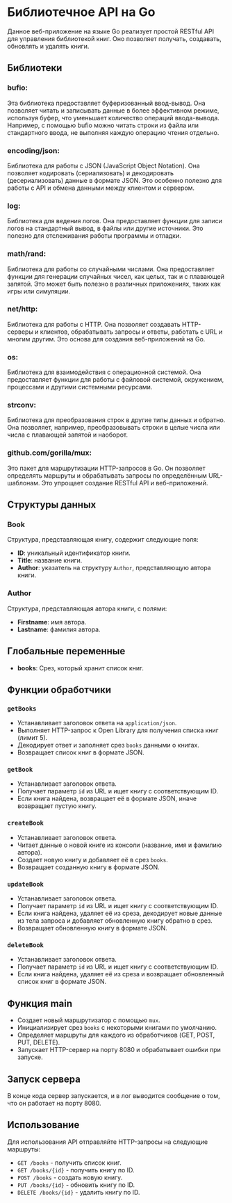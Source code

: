 # Библиотечное API на Go

Данное веб-приложение на языке Go реализует простой RESTful API для управления библиотекой книг. Оно позволяет получать, создавать, обновлять и удалять книги.

## Библиотеки

###  bufio: 
Эта библиотека предоставляет буферизованный ввод-вывод. Она позволяет читать и записывать данные в более эффективном режиме, используя буфер, что уменьшает количество операций ввода-вывода. Например, с помощью bufio можно читать строки из файла или стандартного ввода, не выполняя каждую операцию чтения отдельно.

### encoding/json: 
Библиотека для работы с JSON (JavaScript Object Notation). Она позволяет кодировать (сериализовать) и декодировать (десериализовать) данные в формате JSON. Это особенно полезно для работы с API и обмена данными между клиентом и сервером.

### log: 
Библиотека для ведения логов. Она предоставляет функции для записи логов на стандартный вывод, в файлы или другие источники. Это полезно для отслеживания работы программы и отладки.

### math/rand: 
Библиотека для работы со случайными числами. Она предоставляет функции для генерации случайных чисел, как целых, так и с плавающей запятой. Это может быть полезно в различных приложениях, таких как игры или симуляции.

### net/http: 
Библиотека для работы с HTTP. Она позволяет создавать HTTP-серверы и клиентов, обрабатывать запросы и ответы, работать с URL и многим другим. Это основа для создания веб-приложений на Go.

### os: 
Библиотека для взаимодействия с операционной системой. Она предоставляет функции для работы с файловой системой, окружением, процессами и другими системными ресурсами.

### strconv: 
Библиотека для преобразования строк в другие типы данных и обратно. Она позволяет, например, преобразовывать строки в целые числа или числа с плавающей запятой и наоборот.

### github.com/gorilla/mux: 
Это пакет для маршрутизации HTTP-запросов в Go. Он позволяет определять маршруты и обрабатывать запросы по определённым URL-шаблонам. Это упрощает создание RESTful API и веб-приложений.


## Структуры данных

### Book

Структура, представляющая книгу, содержит следующие поля:

- **ID**: уникальный идентификатор книги.
- **Title**: название книги.
- **Author**: указатель на структуру `Author`, представляющую автора книги.

### Author

Структура, представляющая автора книги, с полями:

- **Firstname**: имя автора.
- **Lastname**: фамилия автора.

## Глобальные переменные

- **books**: Срез, который хранит список книг.

## Функции обработчики

### `getBooks`

- Устанавливает заголовок ответа на `application/json`.
- Выполняет HTTP-запрос к Open Library для получения списка книг (лимит 5).
- Декодирует ответ и заполняет срез `books` данными о книгах.
- Возвращает список книг в формате JSON.

### `getBook`

- Устанавливает заголовок ответа.
- Получает параметр `id` из URL и ищет книгу с соответствующим ID.
- Если книга найдена, возвращает её в формате JSON, иначе возвращает пустую книгу.

### `createBook`

- Устанавливает заголовок ответа.
- Читает данные о новой книге из консоли (название, имя и фамилию автора).
- Создает новую книгу и добавляет её в срез `books`.
- Возвращает созданную книгу в формате JSON.

### `updateBook`

- Устанавливает заголовок ответа.
- Получает параметр `id` из URL и ищет книгу с соответствующим ID.
- Если книга найдена, удаляет её из среза, декодирует новые данные из тела запроса и добавляет обновленную книгу обратно в срез.
- Возвращает обновленную книгу в формате JSON.

### `deleteBook`

- Устанавливает заголовок ответа.
- Получает параметр `id` из URL и ищет книгу с соответствующим ID.
- Если книга найдена, удаляет её из среза и возвращает обновленный список книг в формате JSON.

## Функция main

- Создает новый маршрутизатор с помощью `mux`.
- Инициализирует срез `books` с некоторыми книгами по умолчанию.
- Определяет маршруты для каждого из обработчиков (GET, POST, PUT, DELETE).
- Запускает HTTP-сервер на порту 8080 и обрабатывает ошибки при запуске.

## Запуск сервера

В конце кода сервер запускается, и в лог выводится сообщение о том, что он работает на порту 8080.

## Использование

Для использования API отправляйте HTTP-запросы на следующие маршруты:

- `GET /books` - получить список книг.
- `GET /books/{id}` - получить книгу по ID.
- `POST /books` - создать новую книгу.
- `PUT /books/{id}` - обновить книгу по ID.
- `DELETE /books/{id}` - удалить книгу по ID.